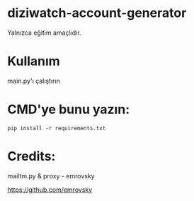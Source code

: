 # diziwatch-account-generator
Yalnızca eğitim amaçlıdır.

# Kullanım

main.py'ı çalıştırın

# CMD'ye bunu yazın:

```
pip install -r requirements.txt
```


# Credits:

mailtm.py & proxy - emrovsky

https://github.com/emrovsky
